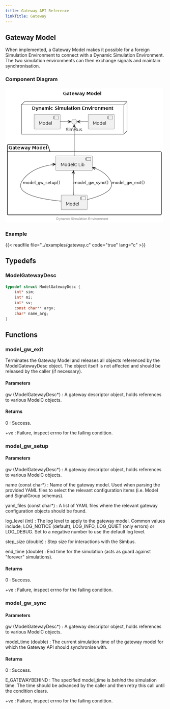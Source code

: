 ```yaml
---
title: Gateway API Reference
linkTitle: Gateway
---
```

## Gateway Model


When implemented, a Gateway Model makes it possible for a foreign Simulation
Environment to connect with a Dynamic Simulation Environment. The two
simulation environments can then exchange signals and maintain synchronisation.

### Component Diagram

<div hidden>

```
@startuml gateway-model

title Gateway Model

node "Dynamic Simulation Environment" {
	component "Model" as m1
	component "Model" as m2
	interface "SimBus" as SBif
	m1 -left-> SBif
	m2 -right-> SBif
}
package "Gateway Model" {
	component "ModelC Lib" as ModelC
	component "Model"
}

SBif <-down- ModelC
Model -up-> ModelC :model_gw_setup()
Model -up-> ModelC :model_gw_sync()
Model -up-> ModelC :model_gw_exit()

center footer Dynamic Simulation Environment

@enduml
```

</div>

![](gateway-model.png)


### Example


{{< readfile file="../examples/gateway.c" code="true" lang="c" >}}




## Typedefs

### ModelGatewayDesc

```c
typedef struct ModelGatewayDesc {
    int* sim;
    int* mi;
    int* sv;
    const char** argv;
    char* name_arg;
}
```

## Functions

### model_gw_exit

Terminates the Gateway Model and releases all objects referenced by the
ModelGatewayDesc object. The object itself is not affected and should be
released by the caller (if necessary).

#### Parameters

gw (ModelGatewayDesc*)
: A gateway descriptor object, holds references to various ModelC objects.

#### Returns

0
: Success.

+ve
: Failure, inspect errno for the failing condition.




### model_gw_setup

#### Parameters

gw (ModelGatewayDesc*)
: A gateway descriptor object, holds references to various ModelC objects.

name (const char*)
: Name of the gateway model. Used when parsing the provided YAML files to
  select the relevant configuration items (i.e. Model and SignalGroup schemas).

yaml_files (const char*)
: A list of YAML files where the relevant gateway configuration objects
  should be found.

log_level (int)
: The log level to apply to the gateway model. Common values include;
  LOG_NOTICE (default), LOG_INFO, LOG_QUIET (only errors) or LOG_DEBUG.
  Set to a negative number to use the default log level.

step_size (double)
: Step size for interactions with the Simbus.

end_time (double)
: End time for the simulation (acts as guard against "forever" simulations).

#### Returns

0
: Success.

+ve
: Failure, inspect errno for the failing condition.




### model_gw_sync

#### Parameters

gw (ModelGatewayDesc*)
: A gateway descriptor object, holds references to various ModelC objects.

model_time (double)
: The current simulation time of the gateway model for which the
  Gateway API should synchronise with.

#### Returns

0
: Success.

E_GATEWAYBEHIND
: The specified model_time is _behind_ the simulation time. The time should be
  advanced by the caller and then retry this call until the condition clears.

+ve
: Failure, inspect errno for the failing condition.




